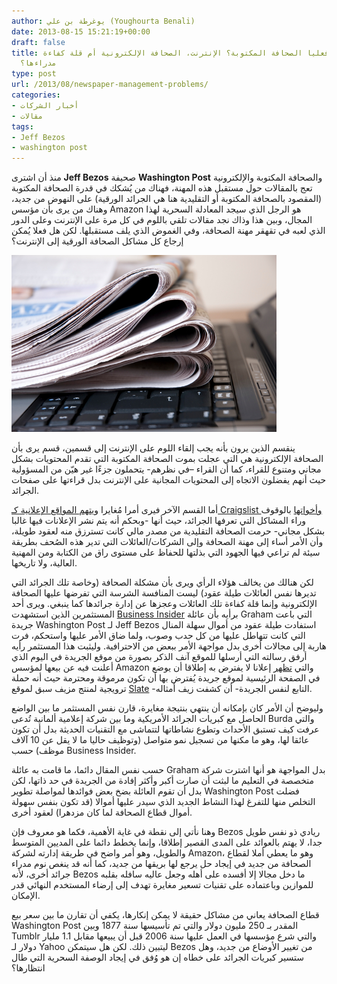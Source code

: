 ```yaml
---
author: يوغرطة بن علي (Youghourta Benali)
date: 2013-08-15 15:21:19+00:00
draft: false
title: ما الذي يهدد فعليا الصحافة المكتوبة؟ الإنترنت، الصحافة الإلكترونية أم قلة كفاءة
  مدراءها؟
type: post
url: /2013/08/newspaper-management-problems/
categories:
- أخبار الشركات
- مقالات
tags:
- Jeff Bezos
- washington post
---
```


منذ أن اشترى **Jeff Bezos** صحيفة **Washington Post** والصحافة المكتوبة والإلكترونية تعج بالمقالات حول مستقبل هذه المهنة، فهناك من يُشكك في قدرة الصحافة المكتوبة (المقصود بالصحافة المكتوبة أو التقليدية هنا هي الجرائد الورقية) على النهوض من جديد، وهناك من يرى بأن مؤسس Amazon هو الرجل الذي سيجد المعادلة السحرية لهذا المجال، وبين هذا وذاك نجد مقالات تلقي باللوم في كل مرة على الإنترنت وعلى الدور الذي لعبه في تقهقر مهنة الصحافة، وفي الغموض الذي يلف مستقبلها. لكن هل فعلا يُمكن إرجاع كل مشاكل الصحافة الورقية إلى الإنترنت؟




[![online-news](online-news.jpg)
](online-news.jpg)




ينقسم الذين يرون بأنه يجب إلقاء اللوم على الإنترنت إلى قسمين، قسم يرى بأن الصحافة الإلكترونية هي التي عجلت بموت الصحافة المكتوبة التي تقدم المحتويات بشكل مجاني ومتنوع للقراء، كما أن القراء –في نظرهم- يتحملون جزءًا غير هيّن من المسؤولية حيث أنهم يفضلون الاتجاه إلى المحتويات المجانية على الإنترنت بدل قراءتها على صفحات الجرائد.




أما القسم الآخر فيرى أمرا مُغايرا و[يتهم المواقع الإعلانية كـ Craigslist وأخواتها](http://gigaom.com/2013/08/14/no-craigslist-is-not-responsible-for-the-death-of-newspapers/) بالوقوف وراء المشاكل التي تعرفها الجرائد، حيث أنها -وبحكم أنه يتم نشر الإعلانات فيها غالبا بشكل مجاني- حرمت الصحافة التقليدية من مصدر مالي كانت تسترزق منه لعقود طويلة، وأن الأمر أساء إلى مهنة الصحافة وإلى الشركات/العائلات التي تدير هذه الصُحف بطريقة سيئة لم تراعي فيها الجهود التي بذلتها للحفاظ على مستوى راق من الكتابة ومن المهنية العالية، ولا تاريخها.




لكن هنالك من يخالف هؤلاء الرأي ويرى بأن مشكلة الصحافة (وخاصة تلك الجرائد التي تديرها نفس العائلات طيلة عقود) ليست المنافسة الشرسة التي تفرضها عليها الصحافة الإلكترونية وإنما قلة كفاءة تلك العائلات وعجزها عن إدارة جرائدها كما ينبغي. ويرى أحد المستثمرين الذين استشهدت [Business Insider](http://www.businessinsider.com/sympathy-for-newspaper-families-2013-8) برأيه بأن عائلة Graham التي باعت جريدة Washington Post لـ Jeff Bezos استفادت طيلة عقود من أموال سهلة المنال التي كانت تتهاطل عليها من كل حدب وصوب، ولما ضاق الأمر عليها واستحكم، فرت هاربة إلى مجالات أخرى بدل مواجهة الأمر ببعض من الاحترافية. وليثبت هذا المستثمر رأيه أرفق رسالته التي أرسلها للموقع آنف الذكر بصورة من موقع الجريدة في اليوم الذي أعلنت فيه عن بيعها لمؤسس Amazon والتي [تظهر](http://www.businessinsider.com/sympathy-for-newspaper-families-2013-8) إعلانا لا يفترض به إطلاقا أن يوضع في الصفحة الرئيسية لموقع جريدة يُفترض بها أن تكون مرموقة ومحترمة حيث أنه حملة ترويجية لمنتج مزيف سبق لموقع [Slate](http://www.slate.com/articles/business/moneybox/2013/07/how_one_weird_trick_conquered_the_internet_what_happens_when_you_click_on.html) -التابع لنفس الجريدة- أن كشفت زيف أمثاله.




وليوضح أن الأمر كان بإمكانه أن ينتهي بنتيجة مغايرة، قارن نفس المستثمر ما بين الواضع الحاصل مع كبريات الجرائد الأمريكية وما بين شركة إعلامية ألمانية تُدعى Burda والتي عرفت كيف تستبق الأحداث وتطوع نشاطاتها لتتماشى مع التقنيات الحديثة بدل أن تكون عائقا لها، وهو ما مكنها من تسجيل نمو متواصل (وتوظيف حاليا ما لا يقل عن 10 آلاف موظف) حسب Business Insider.




حسب نفس المقال دائما، ما قامت به عائلة Graham بدل المواجهة هو أنها اشترت شركة متخصصة في التعليم ما لبثت أن صارت أكبر وأكثر إفادة من الجريدة في حد ذاتها، لكن بدل أن تقوم العائلة بضخ بعض فوائدها لمواصلة تطوير Washington Post فضلت التخلص منها للتفرغ لهذا النشاط الجديد الذي سيدر عليها أموالا (قد تكون بنفس سهولة أموال قطاع الصحافة لما كان مزدهرا) لعقود أخرى.




وهنا نأتي إلى نقطة في غاية الأهمية، فكما هو معروف فإن Bezos ريادي ذو نفس طويل جدا، لا يهتم بالعوائد على المدى القصير إطلاقا، وإنما يخطط دائما على المديين المتوسط والطويل، وهو أمر واضح في طريقة إدارته لشركة Amazon، وهو ما يعطي أملا لقطاع الصحافة من جديد في إيجاد حل يرجع لها بريقها من جديد، كما أنه قد ينغص نوم مدراء جرائد أخرى، لأنه Bezos ما دخل مجالا إلا أفسده على أهله وجعل عاليه سافله بقلبه للموازين وباعتماده على تقنيات تسعير مغايرة تهدف إلى إرضاء المستخدم النهائي قدر الإمكان.




قطاع الصحافة يعاني من مشاكل حقيقة لا يمكن إنكارها، يكفي أن تقارن ما بين سعر بيع Washington Post المقدر بـ 250 مليون دولار والتي تم تأسيسها سنة 1877 وبين Tumblr والتي شرع مؤسسها في العمل عليها سنة 2006 قبل أن يبيعها مقابل 1.1 مليار دولار لـ Yahoo ليتبين ذلك. لكن هل سيتمكن Bezos من تغيير الأوضاع من جديد، وهل ستسير كبريات الجرائد على خطاه إن هو وُفق في إيجاد الوصفة السحرية التي طال انتظارها؟
